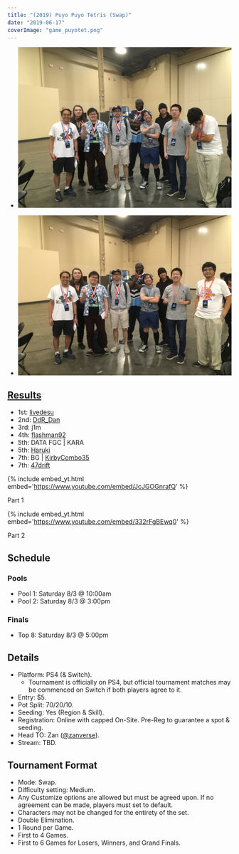 ```yaml
---
title: "(2019) Puyo Puyo Tetris (Swap)"
date: "2019-06-17"
coverImage: "game_puyotet.png"
---
```


- ![](/uploads/swap_finalists2.jpg)
    
- ![](/uploads/swap_finalists1-1.jpg)
    

## [Results](https://smash.gg/tournament/animevo-2019/events/puyo-puyo-tetris-swap-1/overview)

- 1st: [livedesu](@livedesu)
- 2nd: [DdR\_Dan](@Regenned)
- 3rd: j1m
- 4th: [flashman92](@flashman92)
- 5th: DATA FGC \| KARA
- 5th: [Haruki](@harukisb)
- 7th: BG \| [KirbyCombo35](@KirbyCombo35)
- 7th: [47drift](@47drift)

{% include embed_yt.html embed='https://www.youtube.com/embed/JcJGOGnrafQ' %}

Part 1

{% include embed_yt.html embed='https://www.youtube.com/embed/332rFgBEwq0' %}

Part 2

## Schedule

### Pools

- Pool 1: Saturday 8/3 @ 10:00am
- Pool 2: Saturday 8/3 @ 3:00pm

### Finals

- Top 8: Saturday 8/3 @ 5:00pm

## Details

- Platform: PS4 (& Switch).
    - Tournament is officially on PS4, but official tournament matches may be commenced on Switch if both players agree to it.
- Entry: $5.
- Pot Split: 70/20/10.
- Seeding: Yes (Region & Skill).
- Registration: Online with capped On-Site. Pre-Reg to guarantee a spot & seeding.
- Head TO: Zan ([@zanverse](https://twitter.com/zanverse)).
- Stream: TBD.

## Tournament Format

- Mode: Swap.
- Difficulty setting: Medium.
- Any Customize options are allowed but must be agreed upon. If no agreement can be made, players must set to default.
- Characters may not be changed for the entirety of the set.
- Double Elimination.
- 1 Round per Game.
- First to 4 Games.
- First to 6 Games for Losers, Winners, and Grand Finals.
